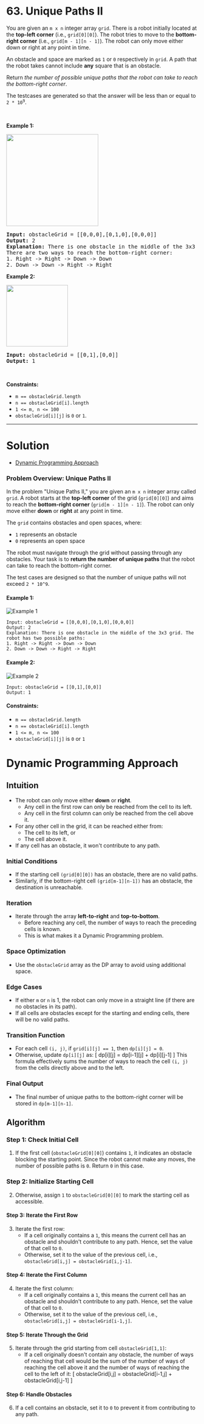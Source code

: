 # 63. Unique Paths II

<p>You are given an <code>m x n</code> integer array <code>grid</code>. There is a robot initially located at the <b>top-left corner</b> (i.e., <code>grid[0][0]</code>). The robot tries to move to the <strong>bottom-right corner</strong> (i.e., <code>grid[m - 1][n - 1]</code>). The robot can only move either down or right at any point in time.</p>

<p>An obstacle and space are marked as <code>1</code> or <code>0</code> respectively in <code>grid</code>. A path that the robot takes cannot include <strong>any</strong> square that is an obstacle.</p>

<p>Return <em>the number of possible unique paths that the robot can take to reach the bottom-right corner</em>.</p>

<p>The testcases are generated so that the answer will be less than or equal to <code>2 * 10<sup>9</sup></code>.</p>

<p>&nbsp;</p>
<p><strong class="example">Example 1:</strong></p>
<img alt="" style="width: 242px; height: 242px;" src="img/63-1.jpg">
<pre><strong>Input:</strong> obstacleGrid = [[0,0,0],[0,1,0],[0,0,0]]
<strong>Output:</strong> 2
<strong>Explanation:</strong> There is one obstacle in the middle of the 3x3 grid above.
There are two ways to reach the bottom-right corner:
1. Right -&gt; Right -&gt; Down -&gt; Down
2. Down -&gt; Down -&gt; Right -&gt; Right
</pre>

<p><strong class="example">Example 2:</strong></p>
<img alt="" style="width: 162px; height: 162px;" src="img/63-2.jpg">
<pre><strong>Input:</strong> obstacleGrid = [[0,1],[0,0]]
<strong>Output:</strong> 1
</pre>

<p>&nbsp;</p>
<p><strong>Constraints:</strong></p>

<ul>
  <li><code>m == obstacleGrid.length</code></li>
  <li><code>n == obstacleGrid[i].length</code></li>
  <li><code>1 &lt;= m, n &lt;= 100</code></li>
  <li><code>obstacleGrid[i][j]</code> is <code>0</code> or <code>1</code>.</li>
</ul>

---

# Solution

- [Dynamic Programming Approach](#dynamic-programming-approach)

### Problem Overview: Unique Paths II

In the problem "Unique Paths II," you are given an `m x n` integer array called `grid`. A robot starts at the **top-left corner** of the grid (`grid[0][0]`) and aims to reach the **bottom-right corner** (`grid[m - 1][n - 1]`). The robot can only move either **down** or **right** at any point in time.

The `grid` contains obstacles and open spaces, where:
- `1` represents an obstacle
- `0` represents an open space

The robot must navigate through the grid without passing through any obstacles. Your task is to **return the number of unique paths** that the robot can take to reach the bottom-right corner.

The test cases are designed so that the number of unique paths will not exceed `2 * 10^9`.

#### Example 1:
![Example 1](img/63-1.jpg)
```
Input: obstacleGrid = [[0,0,0],[0,1,0],[0,0,0]]
Output: 2
Explanation: There is one obstacle in the middle of the 3x3 grid. The robot has two possible paths:
1. Right -> Right -> Down -> Down
2. Down -> Down -> Right -> Right
```

#### Example 2:
![Example 2](img/63-2.jpg)
```
Input: obstacleGrid = [[0,1],[0,0]]
Output: 1
```

#### Constraints:
- `m == obstacleGrid.length`
- `n == obstacleGrid[i].length`
- `1 <= m, n <= 100`
- `obstacleGrid[i][j]` is `0` or `1`

# Dynamic Programming Approach

## **Intuition**

- The robot can only move either **down** or **right**.
  - Any cell in the first row can only be reached from the cell to its left.
  - Any cell in the first column can only be reached from the cell above it.
- For any other cell in the grid, it can be reached either from:
  - The cell to its left, or
  - The cell above it.
- If any cell has an obstacle, it won't contribute to any path.

### **Initial Conditions**
- If the starting cell `(grid[0][0])` has an obstacle, there are no valid paths.
- Similarly, if the bottom-right cell `(grid[m-1][n-1])` has an obstacle, the destination is unreachable.

### **Iteration**
- Iterate through the array **left-to-right** and **top-to-bottom**.
  - Before reaching any cell, the number of ways to reach the preceding cells is known.
  - This is what makes it a Dynamic Programming problem.

### **Space Optimization**
- Use the `obstacleGrid` array as the DP array to avoid using additional space.

### **Edge Cases**
- If either `m` or `n` is 1, the robot can only move in a straight line (if there are no obstacles in its path).
- If all cells are obstacles except for the starting and ending cells, there will be no valid paths.

### **Transition Function**
- For each cell `(i, j)`, if `grid[i][j] == 1`, then `dp[i][j] = 0`.
- Otherwise, update `dp[i][j]` as:
  \[
  dp[i][j] = dp[i-1][j] + dp[i][j-1]
  \]
  This formula effectively sums the number of ways to reach the cell `(i, j)` from the cells directly above and to the left.

### **Final Output**
- The final number of unique paths to the bottom-right corner will be stored in `dp[m-1][n-1]`.

## **Algorithm**

### **Step 1: Check Initial Cell**
1. If the first cell (`obstacleGrid[0][0]`) contains `1`, it indicates an obstacle blocking the starting point. Since the robot cannot make any moves, the number of possible paths is `0`. Return `0` in this case.

### **Step 2: Initialize Starting Cell**
2. Otherwise, assign `1` to `obstacleGrid[0][0]` to mark the starting cell as accessible.

#### **Step 3: Iterate the First Row**
3. Iterate the first row:
   - If a cell originally contains a `1`, this means the current cell has an obstacle and shouldn't contribute to any path. Hence, set the value of that cell to `0`.
   - Otherwise, set it to the value of the previous cell, i.e., `obstacleGrid[i,j] = obstacleGrid[i,j-1]`.

#### **Step 4: Iterate the First Column**
4. Iterate the first column:
   - If a cell originally contains a `1`, this means the current cell has an obstacle and shouldn't contribute to any path. Hence, set the value of that cell to `0`.
   - Otherwise, set it to the value of the previous cell, i.e., `obstacleGrid[i,j] = obstacleGrid[i-1,j]`.

#### **Step 5: Iterate Through the Grid**
5. Iterate through the grid starting from cell `obstacleGrid[1,1]`:
   - If a cell originally doesn't contain any obstacle, the number of ways of reaching that cell would be the sum of the number of ways of reaching the cell above it and the number of ways of reaching the cell to the left of it:
     \[
     obstacleGrid[i,j] = obstacleGrid[i-1,j] + obstacleGrid[i,j-1]
     \]

#### **Step 6: Handle Obstacles**
6. If a cell contains an obstacle, set it to `0` to prevent it from contributing to any path.